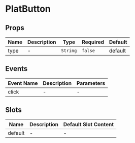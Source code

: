 # PlatButton

## Props

<!-- @vuese:PlatButton:props:start -->
|Name|Description|Type|Required|Default|
|---|---|---|---|---|
|type|-|`String`|`false`|default|

<!-- @vuese:PlatButton:props:end -->


## Events

<!-- @vuese:PlatButton:events:start -->
|Event Name|Description|Parameters|
|---|---|---|
|click|-|-|

<!-- @vuese:PlatButton:events:end -->


## Slots

<!-- @vuese:PlatButton:slots:start -->
|Name|Description|Default Slot Content|
|---|---|---|
|default|-|-|

<!-- @vuese:PlatButton:slots:end -->


